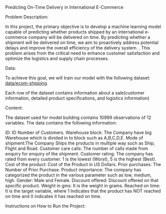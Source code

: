 
Predicting On-Time Delivery in International E-Commerce

Problem Description: 

In this project, the primary objective is to develop a machine learning model capable of predicting whether products shipped by an international e-commerce company will be delivered on time. By predicting whether a shipment will be delivered on time, we aim to proactively address potential delays and improve the overall efficiency of the delivery system. . This problem arises from the critical need to enhance customer satisfaction and optimize the logistics and supply chain processes.

Data:

To achieve this goal, we will train our model with the following dataset: [data/ecom-shipping]([URL](https://github.com/ignacio-mrtz/ml-zoomcamp/tree/main/zoomcamp_capstone_project/data)).

Each row of the dataset contains information about a sale(customer information, detailed product specifications, and logistics information)

Content:

The dataset used for model building contains 10999 observations of 12 variables.
The data contains the following information:

ID: ID Number of Customers.
Warehouse block: The Company have big Warehouse which is divided in to block such as A,B,C,D,E.
Mode of shipment:The Company Ships the products in multiple way such as Ship, Flight and Road.
Customer care calls: The number of calls made from enquiry for enquiry of the shipment.
Customer rating: The company has rated from every customer. 1 is the lowest (Worst), 5 is the highest (Best).
Cost of the product: Cost of the Product in US Dollars.
Prior purchases: The Number of Prior Purchase.
Product importance: The company has categorized the product in the various parameter such as low, medium, high.
Gender: Male and Female.
Discount offered: Discount offered on that specific product.
Weight in gms: It is the weight in grams.
Reached on time: It is the target variable, where 1 Indicates that the product has NOT reached on time and 0 indicates it has reached on time.


Instructions on How to Run the Project:



